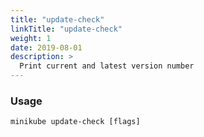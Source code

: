 ```yaml
---
title: "update-check"
linkTitle: "update-check"
weight: 1
date: 2019-08-01
description: >
  Print current and latest version number
---
```


### Usage

```
minikube update-check [flags]
```
